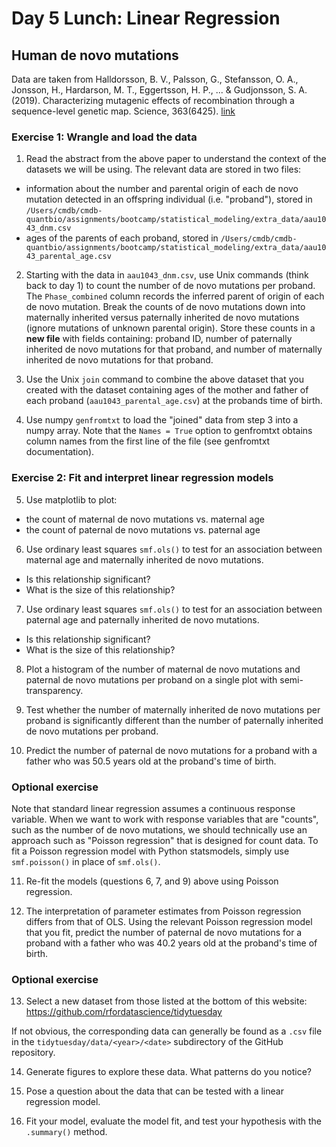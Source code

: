 # Day 5 Lunch: Linear Regression

## Human de novo mutations

Data are taken from Halldorsson, B. V., Palsson, G., Stefansson, O. A., Jonsson, H., Hardarson, M. T., Eggertsson, H. P., ... & Gudjonsson, S. A. (2019). Characterizing mutagenic effects of recombination through a sequence-level genetic map. Science, 363(6425). [link](https://science.sciencemag.org/content/363/6425/eaau1043.abstract)

### Exercise 1: Wrangle and load the data

1. Read the abstract from the above paper to understand the context of the datasets we will be using. The relevant data are stored in two files:
* information about the number and parental origin of each de novo mutation detected in an offspring individual (i.e. "proband"), stored in `/Users/cmdb/cmdb-quantbio/assignments/bootcamp/statistical_modeling/extra_data/aau1043_dnm.csv`
* ages of the parents of each proband, stored in `/Users/cmdb/cmdb-quantbio/assignments/bootcamp/statistical_modeling/extra_data/aau1043_parental_age.csv`

2. Starting with the data in `aau1043_dnm.csv`, use Unix commands (think back to day 1) to count the number of de novo mutations per proband. The `Phase_combined` column records the inferred parent of origin of each de novo mutation. Break the counts of de novo mutations down into maternally inherited versus paternally inherited de novo mutations (ignore mutations of unknown parental origin). Store these counts in a **new file** with fields containing: proband ID, number of paternally inherited de novo mutations for that proband, and number of maternally inherited de novo mutations for that proband.

3. Use the Unix `join` command to combine the above dataset that you created with the dataset containing ages of the mother and father of each proband (`aau1043_parental_age.csv`) at the probands time of birth.

4. Use numpy `genfromtxt` to load the "joined" data from step 3 into a numpy array. Note that the `Names = True` option to genfromtxt obtains column names from the first line of the file (see genfromtxt documentation).

### Exercise 2: Fit and interpret linear regression models

5. Use matplotlib to plot:
* the count of maternal de novo mutations vs. maternal age
* the count of paternal de novo mutations vs. paternal age

6. Use ordinary least squares `smf.ols()` to test for an association between maternal age and maternally inherited de novo mutations.
* Is this relationship significant?
* What is the size of this relationship?

7. Use ordinary least squares `smf.ols()` to test for an association between paternal age and paternally inherited de novo mutations.
- Is this relationship significant?
- What is the size of this relationship?

8. Plot a histogram of the number of maternal de novo mutations and paternal de novo mutations per proband on a single plot with semi-transparency.

9. Test whether the number of maternally inherited de novo mutations per proband is significantly different than the number of paternally inherited de novo mutations per proband.

10. Predict the number of paternal de novo mutations for a proband with a father who was 50.5 years old at the proband's time of birth.

### Optional exercise

Note that standard linear regression assumes a continuous response variable. When we want to work with response variables that are "counts", such as the number of de novo mutations, we should technically use an approach such as "Poisson regression" that is designed for count data. To fit a Poisson regression model with Python statsmodels, simply use `smf.poisson()` in place of `smf.ols()`.

11. Re-fit the models (questions 6, 7, and 9) above using Poisson regression.

12. The interpretation of parameter estimates from Poisson regression differs from that of OLS. Using the relevant Poisson regression model that you fit, predict the number of paternal de novo mutations for a proband with a father who was 40.2 years old at the proband's time of birth.

### Optional exercise

13. Select a new dataset from those listed at the bottom of this website: https://github.com/rfordatascience/tidytuesday

If not obvious, the corresponding data can generally be found as a `.csv` file in the `tidytuesday/data/<year>/<date>` subdirectory of the GitHub repository.
  
14. Generate figures to explore these data. What patterns do you notice?

15. Pose a question about the data that can be tested with a linear regression model.

16. Fit your model, evaluate the model fit, and test your hypothesis with the `.summary()` method.

